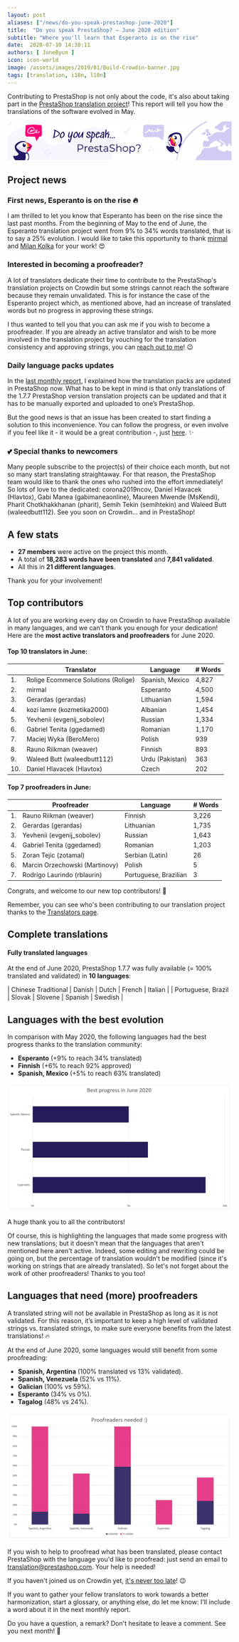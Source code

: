 ```yaml
---
layout: post
aliases: ["/news/do-you-speak-prestashop-june-2020"]
title:  "Do you speak PrestaShop? – June 2020 edition"
subtitle: "Where you'll learn that Esperanto is on the rise"
date:  2020-07-10 14:30:11
authors: [ JuneByun ]
icon: icon-world
image: /assets/images/2019/01/Build-Crowdin-banner.jpg
tags: [translation, i18n, l10n]
---
```


Contributing to PrestaShop is not only about the code, it's also about taking part in the [PrestaShop translation project](https://crowdin.com/project/prestashop-official)! This report will tell you how the translations of the software evolved in May.

![Crowdin Monthly banner](/assets/images/2019/01/Build-Crowdin-banner.jpg)

## Project news


### First news, Esperanto is on the rise :fire:

I am thrilled to let you know that Esperanto has been on the rise since the last past months. From the beginning of May to the end of June, the Esperanto translation project went from 9% to 34% words translated, that is to say a 25% evolution. I would like to take this opportunity to thank [mirmal](https://crowdin.com/profile/mirmal) and [Milan Kolka](https://crowdin.com/profile/milankolka) for your work! :heart_eyes:

### Interested in becoming a proofreader?

A lot of translators dedicate their time to contribute to the PrestaShop's translation projects on Crowdin but some strings cannot reach the software because they remain unvalidated. This is for instance the case of the Esperanto project which, as mentioned above, had an increase of translated words but no progress in approving these strings.

I thus wanted to tell you that you can ask me if you wish to become a proofreader. If you are already an active translator and wish to be more involved in the translation project by vouching for the translation consistency and approving strings, you can [reach out to me](https://crowdin.com/profile/june.byun)! :wink:

### Daily language packs updates

In the [last monthly report](https://build.prestashop.com/news/do-you-speak-prestashop-may-2020/), I explained how the translation packs are updated in PrestaShop now. What has to be kept in mind is that only translations of the 1.7.7 PrestaShop version translation projects can be updated and that it has to be manually exported and uploaded to one’s PrestaShop. 

But the good news is that an issue has been created to start finding a solution to this inconvenience. You can follow the progress, or even involve if you feel like it - it would be a great contribution -, just [here](https://github.com/PrestaShop/PrestaShop/issues/20011). :sparkles:

### :two_hearts: Special thanks to newcomers

Many people subscribe to the project(s) of their choice each month, but not so many start translating straightaway. For that reason, the PrestaShop team would like to thank the ones who rushed into the effort immediately! So lots of love to the dedicated: corona2019ncov, Daniel Hlavacek (Hlavtox), Gabi Manea (gabimaneaonline), Maureen Mwende (MsKendi), Pharit Chotkhakkhanan (pharit), Semih Tekin (semihtekin) and Waleed Butt (waleedbutt112). See you soon on Crowdin… and in PrestaShop!

## A few stats

* **27 members** were active on the project this month.
* A total of **18,283 words have been translated** and **7,841 validated**.
* All this in **21 different languages**.

Thank you for your involvement!


## Top contributors

A lot of you are working every day on Crowdin to have PrestaShop available in many languages, and we can't thank you enough for your dedication! Here are the **most active translators and proofreaders** for June 2020.

#### Top 10 translators in June:

| |Translator | Language | # Words
|-|---------- | -------- | ----------------
 1. | Rolige Ecommerce Solutions (Rolige) | Spanish, Mexico | 4,827
 2. | mirmal | Esperanto | 4,500
 3. | Gerardas (gerardas) | Lithuanian | 1,594
 4. | kozi lamre (kozmetika2000) | Albanian | 1,454
 5. | Yevhenii (evgenij_sobolev) | Russian | 1,334
 6. | Gabriel Tenita (ggedamed) | Romanian | 1,170
 7. | Maciej Wyka (BeroMero) | Polish | 939
 8. | Rauno Riikman (weaver) | Finnish | 893
 9. | Waleed Butt (waleedbutt112) | Urdu (Pakistan) | 363
10. | Daniel Hlavacek (Hlavtox) | Czech | 202


#### Top 7 proofreaders in June:

| | Proofreader | Language | # Words
|-| ---------- | -------- | ----------------
 1. | Rauno Riikman (weaver) | Finnish | 3,226
 2. | Gerardas (gerardas) | Lithuanian | 1,735
 3. | Yevhenii (evgenij_sobolev) | Russian | 1,643
 4. | Gabriel Tenita (ggedamed) | Romanian | 1,203
 5. | Zoran Tejic (zotamal) | Serbian (Latin) | 26
 6. | Marcin Orzechowski (Martinovy) | Polish | 5
 7. | Rodrigo Laurindo (rblaurin) | Portuguese, Brazilian | 3
 
Congrats, and welcome to our new top contributors! :clap:

Remember, you can see who's been contributing to our translation project thanks to the [Translators page](http://translators.prestashop.com/).


## Complete translations

#### Fully translated languages

At the end of June 2020, PrestaShop 1.7.7 was fully available (= 100% translated and validated) in **10 languages**:

| Chinese Traditional | Danish | Dutch | French | Italian |
| Portuguese, Brazil | Slovak | Slovene | Spanish | Swedish |  


## Languages with the best evolution

In comparison with May 2020, the following languages had the best progress thanks to the translation community:

* **Esperanto** (+9% to reach 34% translated)
* **Finnish** (+6% to reach 92% approved)
* **Spanish, Mexico** (+5% to reach 63% translated)

![Best translation progress for June 2020](/assets/images/2020/07/build-crowdin-progress-june20.png)

A huge thank you to all the contributors!

Of course, this is highlighting the languages that made some progress with new translations; but it doesn't mean that the languages that aren't mentioned here aren't active. Indeed, some editing and rewriting could be going on, but the percentage of translation wouldn't be modified (since it's working on strings that are already translated). So let's not forget about the work of other proofreaders! Thanks to you too!


## Languages that need (more) proofreaders

A translated string will not be available in PrestaShop as long as it is not validated. For this reason, it’s important to keep a high level of validated strings vs. translated strings, to make sure everyone benefits from the latest translations! :fire:

At the end of June 2020, some languages would still benefit from some proofreading:

* **Spanish, Argentina** (100% translated vs 13% validated).
* **Spanish, Venezuela** (52% vs 11%).
* **Galician** (100% vs 59%).
* **Esperanto** (34% vs 0%).
* **Tagalog** (48% vs 24%).

![Languages that need proofreading](/assets/images/2020/07/build-crowdin-proofreading-june20.png)

If you wish to help to proofread what has been translated, please contact PrestaShop with the language you'd like to proofread: just send an email to translation@prestashop.com. Your help is needed!

If you haven't joined us on Crowdin yet, [it's never too late](https://crowdin.com/project/prestashop-official)! :wink:

If you want to gather your fellow translators to work towards a better harmonization, start a glossary, or anything else, do let me know: I'll include a word about it in the next monthly report.

Do you have a question, a remark? Don't hesitate to leave a comment. See you next month! :raising_hand:
